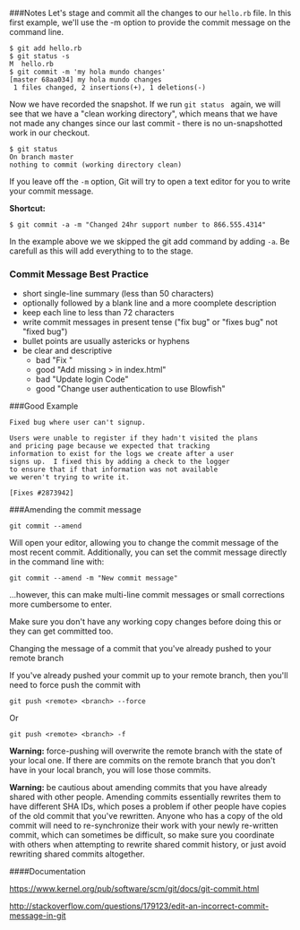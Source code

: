 ###Notes
Let's stage and commit all the changes to our `hello.rb` file. In this first example, we'll use the -m option to provide the commit message on the command line.

	$ git add hello.rb 
	$ git status -s
	M  hello.rb
	$ git commit -m 'my hola mundo changes'
	[master 68aa034] my hola mundo changes
	 1 files changed, 2 insertions(+), 1 deletions(-)

Now we have recorded the snapshot. If we run `git status ` again, we will see that we have a "clean working directory", which means that we have not made any changes since our last commit - there is no un-snapshotted work in our checkout.

	$ git status
	On branch master
	nothing to commit (working directory clean)	 
If you leave off the `-m` option, Git will try to open a text editor for you to write your commit message. 

__Shortcut:__

	$ git commit -a -m "Changed 24hr support number to 866.555.4314"
	
In the example above we we skipped the git add command by adding `-a`. Be carefull as this will add everything to to the stage.

### Commit Message Best Practice

* short single-line summary (less than 50 characters)
* optionally followed by a blank line and a more coomplete description
* keep each line to less than 72 characters
* write commit messages in present tense ("fix bug" or "fixes bug" not "fixed bug")
* bullet points are usually astericks or hyphens
* be clear and descriptive
    - bad "Fix "
    - good "Add missing > in index.html"
    - bad "Update login Code"
    - good "Change user authentication to use Blowfish"

###Good Example
```
Fixed bug where user can't signup.

Users were unable to register if they hadn't visited the plans
and pricing page because we expected that tracking
information to exist for the logs we create after a user
signs up.  I fixed this by adding a check to the logger
to ensure that if that information was not available
we weren't trying to write it.

[Fixes #2873942]
```

###Amending the commit message

`git commit --amend`

Will open your editor, allowing you to change the commit message of the most recent commit. Additionally, you can set the commit message directly in the command line with:

`git commit --amend -m "New commit message"`

…however, this can make multi-line commit messages or small corrections more cumbersome to enter.

Make sure you don't have any working copy changes before doing this or they can get committed too.

Changing the message of a commit that you've already pushed to your remote branch

If you've already pushed your commit up to your remote branch, then you'll need to force push the commit with

```git push <remote> <branch> --force```

Or

```git push <remote> <branch> -f```

__Warning:__ force-pushing will overwrite the remote branch with the state of your local one. If there are commits on the remote branch that you don't have in your local branch, you will lose those commits.

__Warning:__ be cautious about amending commits that you have already shared with other people. Amending commits essentially rewrites them to have different SHA IDs, which poses a problem if other people have copies of the old commit that you've rewritten. Anyone who has a copy of the old commit will need to re-synchronize their work with your newly re-written commit, which can sometimes be difficult, so make sure you coordinate with others when attempting to rewrite shared commit history, or just avoid rewriting shared commits altogether.

####Documentation

<https://www.kernel.org/pub/software/scm/git/docs/git-commit.html>

<http://stackoverflow.com/questions/179123/edit-an-incorrect-commit-message-in-git>

